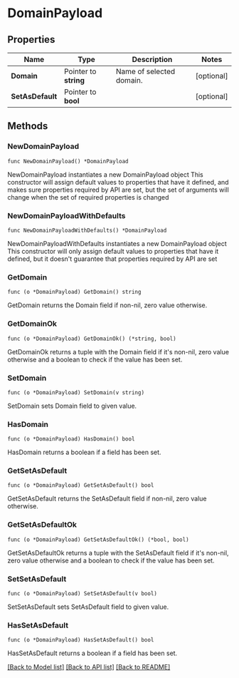 # DomainPayload

## Properties

Name | Type | Description | Notes
------------ | ------------- | ------------- | -------------
**Domain** | Pointer to **string** | Name of selected domain. | [optional] 
**SetAsDefault** | Pointer to **bool** |  | [optional] 

## Methods

### NewDomainPayload

`func NewDomainPayload() *DomainPayload`

NewDomainPayload instantiates a new DomainPayload object
This constructor will assign default values to properties that have it defined,
and makes sure properties required by API are set, but the set of arguments
will change when the set of required properties is changed

### NewDomainPayloadWithDefaults

`func NewDomainPayloadWithDefaults() *DomainPayload`

NewDomainPayloadWithDefaults instantiates a new DomainPayload object
This constructor will only assign default values to properties that have it defined,
but it doesn't guarantee that properties required by API are set

### GetDomain

`func (o *DomainPayload) GetDomain() string`

GetDomain returns the Domain field if non-nil, zero value otherwise.

### GetDomainOk

`func (o *DomainPayload) GetDomainOk() (*string, bool)`

GetDomainOk returns a tuple with the Domain field if it's non-nil, zero value otherwise
and a boolean to check if the value has been set.

### SetDomain

`func (o *DomainPayload) SetDomain(v string)`

SetDomain sets Domain field to given value.

### HasDomain

`func (o *DomainPayload) HasDomain() bool`

HasDomain returns a boolean if a field has been set.

### GetSetAsDefault

`func (o *DomainPayload) GetSetAsDefault() bool`

GetSetAsDefault returns the SetAsDefault field if non-nil, zero value otherwise.

### GetSetAsDefaultOk

`func (o *DomainPayload) GetSetAsDefaultOk() (*bool, bool)`

GetSetAsDefaultOk returns a tuple with the SetAsDefault field if it's non-nil, zero value otherwise
and a boolean to check if the value has been set.

### SetSetAsDefault

`func (o *DomainPayload) SetSetAsDefault(v bool)`

SetSetAsDefault sets SetAsDefault field to given value.

### HasSetAsDefault

`func (o *DomainPayload) HasSetAsDefault() bool`

HasSetAsDefault returns a boolean if a field has been set.


[[Back to Model list]](../README.md#documentation-for-models) [[Back to API list]](../README.md#documentation-for-api-endpoints) [[Back to README]](../README.md)


